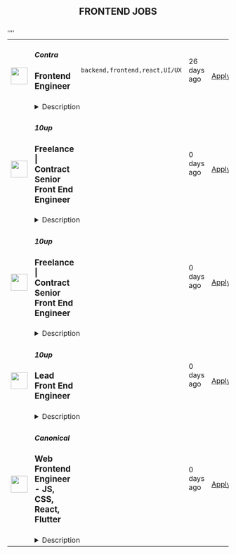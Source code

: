 <div align="center"><h2>FRONTEND JOBS</h2></div><table><tr>
                <td width="100" height="100" rowspan="2">
                    <img src="https://remotive.com/job/1944725/logo" width="38px" height="auto">
                </td>
                <td width="300">
                    <h5>Contra </h5>
                    <h3>Frontend Engineer</h3>
                </td>
                <td width="300">
                    <code>backend,frontend,react,UI/UX</code>
                </td>
                <td width="200">
                <text>26 days ago</text>
                </td>
                <td width="100" rowspan="2">
                <a href="https://remotive.com/remote-jobs/software-dev/frontend-engineer-1944725" align="right" target="_blank">Apply</a>
                </td>
            </tr>
            <tr>
                <td colspan="3">
                <details><summary>Description</summary>
                <div class="bn-block-outer" data-id="7db085bc-746e-474f-9799-ad9f282c1cc7" style="outline: none; box-sizing: border-box; margin: 0px; padding: 0px; scrollbar-color: #e5e7eb transparent; line-height: 1.5; transition: margin 0.2s; color: #3f3f3f; white-space: pretty; background-color: #ffffff;">
<div class="bn-block" data-id="7db085bc-746e-474f-9799-ad9f282c1cc7" style="outline: none; box-sizing: border-box; margin: 0px; padding: 0px; scrollbar-color: #e5e7eb transparent; display: flex; flex-direction: column;">
<div class="bn-block-content" style="outline: none; box-sizing: border-box; margin: 0px; padding: 3px 0px; scrollbar-color: #e5e7eb transparent; display: flex; transition: width: 783.328px; --level: 1.3em; font-weight: bold;">
<p class="bn-inline-content" style="outline: none; box-sizing: border-box; margin: 0px; padding: 0px; scrollbar-color: #e5e7eb transparent; min-width: 2px !important;">About:</p>
</div>
</div>
</div>
<div class="bn-block-outer" data-id="b440f601-d57d-424e-ade9-21af962f8c8a" style="outline: none; box-sizing: border-box; margin: 16px 0px 0px; padding: 0px; scrollbar-color: #e5e7eb transparent; line-height: 1.5; transition: margin 0.2s; color: #3f3f3f; white-space: pretty; background-color: #ffffff;">
<div class="bn-block" data-id="b440f601-d57d-424e-ade9-21af962f8c8a" style="outline: none; box-sizing: border-box; margin: 0px; padding: 0px; scrollbar-color: #e5e7eb transparent; display: flex; flex-direction: column;">
<div class="bn-block-content" style="outline: none; box-sizing: border-box; margin: 0px; padding: 3px 0px; scrollbar-color: #e5e7eb transparent; display: flex; transition: width: 783.328px;">
<p class="bn-inline-content" style="outline: none; box-sizing: border-box; margin: 0px; padding: 0px; scrollbar-color: #e5e7eb transparent; min-width: 2px !important;">Contra is looking for a talented Frontend Engineer to join our team. In this role, you'll be responsible for building intuitive and interactive user interfaces that improve our platform. This is a great opportunity to make an impact at a fast-growing company that supports freelancers and independent professionals.</p>
</div>
</div>
</div>
<div class="bn-block-outer" data-id="435ab69c-7727-49ae-8bcd-e32b7e8e1e25" style="outline: none; box-sizing: border-box; margin: 16px 0px 0px; padding: 0px; scrollbar-color: #e5e7eb transparent; line-height: 1.5; transition: margin 0.2s; color: #3f3f3f; white-space: pretty; background-color: #ffffff;">
<div class="bn-block" data-id="435ab69c-7727-49ae-8bcd-e32b7e8e1e25" style="outline: none; box-sizing: border-box; margin: 0px; padding: 0px; scrollbar-color: #e5e7eb transparent; display: flex; flex-direction: column;">
<div class="bn-block-content" style="outline: none; box-sizing: border-box; margin: 0px; padding: 3px 0px; scrollbar-color: #e5e7eb transparent; display: flex; transition: width: 783.328px; --level: 1.3em; font-weight: bold;">
<p class="bn-inline-content" style="outline: none; box-sizing: border-box; margin: 0px; padding: 0px; scrollbar-color: #e5e7eb transparent; min-width: 2px !important;">Responsibilities:</p>
</div>
</div>
</div>
<div class="bn-block-outer" data-id="d95b895b-c249-4fdb-8095-52cadbbf2966" style="outline: none; box-sizing: border-box; margin: 16px 0px 0px; padding: 0px; scrollbar-color: #e5e7eb transparent; line-height: 1.5; transition: margin 0.2s; color: #3f3f3f; white-space: pretty; background-color: #ffffff;">
<div class="bn-block" data-id="d95b895b-c249-4fdb-8095-52cadbbf2966" style="outline: none; box-sizing: border-box; margin: 0px; padding: 0px; scrollbar-color: #e5e7eb transparent; display: flex; flex-direction: column;">
<div class="bn-block-content" style="outline: none; box-sizing: border-box; margin: 0px; padding: 3px 0px; scrollbar-color: #e5e7eb transparent; display: flex; transition: width: 783.328px; gap: 0.5em;">
<p class="bn-inline-content" style="outline: none; box-sizing: border-box; margin: 0px; padding: 0px; scrollbar-color: #e5e7eb transparent; min-width: 2px !important;"><strong style="outline: none; box-sizing: border-box; margin: 0px; padding: 0px; scrollbar-color: #e5e7eb transparent;">Develop and maintain user-facing features</strong>: Build responsive, accessible, and visually appealing interfaces using modern frontend technologies (e.g., React or similar frameworks).</p>
</div>
</div>
</div>
<div class="bn-block-outer" data-id="982bad7b-fa4a-446d-9395-21ef2b967926" style="outline: none; box-sizing: border-box; margin: 16px 0px 0px; padding: 0px; scrollbar-color: #e5e7eb transparent; line-height: 1.5; transition: margin 0.2s; color: #3f3f3f; white-space: pretty; background-color: #ffffff;">
<div class="bn-block" data-id="982bad7b-fa4a-446d-9395-21ef2b967926" style="outline: none; box-sizing: border-box; margin: 0px; padding: 0px; scrollbar-color: #e5e7eb transparent; display: flex; flex-direction: column;">
<div class="bn-block-content" style="outline: none; box-sizing: border-box; margin: 0px; padding: 3px 0px; scrollbar-color: #e5e7eb transparent; display: flex; transition: width: 783.328px; gap: 0.5em;">
<p class="bn-inline-content" style="outline: none; box-sizing: border-box; margin: 0px; padding: 0px; scrollbar-color: #e5e7eb transparent; min-width: 2px !important;"><strong style="outline: none; box-sizing: border-box; margin: 0px; padding: 0px; scrollbar-color: #e5e7eb transparent;">Collaborate across teams</strong>: Work closely with designers and backend engineers to translate design mockups and functional requirements into seamless user experiences.</p>
</div>
</div>
</div>
<div class="bn-block-outer" data-id="b166121a-9d75-43bc-9818-9cab757c839e" style="outline: none; box-sizing: border-box; margin: 16px 0px 0px; padding: 0px; scrollbar-color: #e5e7eb transparent; line-height: 1.5; transition: margin 0.2s; color: #3f3f3f; white-space: pretty; background-color: #ffffff;">
<div class="bn-block" data-id="b166121a-9d75-43bc-9818-9cab757c839e" style="outline: none; box-sizing: border-box; margin: 0px; padding: 0px; scrollbar-color: #e5e7eb transparent; display: flex; flex-direction: column;">
<div class="bn-block-content" style="outline: none; box-sizing: border-box; margin: 0px; padding: 3px 0px; scrollbar-color: #e5e7eb transparent; display: flex; transition: width: 783.328px; gap: 0.5em;">
<p class="bn-inline-content" style="outline: none; box-sizing: border-box; margin: 0px; padding: 0px; scrollbar-color: #e5e7eb transparent; min-width: 2px !important;"><strong style="outline: none; box-sizing: border-box; margin: 0px; padding: 0px; scrollbar-color: #e5e7eb transparent;">Ensure technical feasibility of designs</strong>: Review UI/UX designs for technical feasibility and provide feedback to ensure smooth integration.</p>
</div>
</div>
</div>
<div class="bn-block-outer" data-id="79aae97f-a401-46c1-9568-f8a4dd64e37b" style="outline: none; box-sizing: border-box; margin: 16px 0px 0px; padding: 0px; scrollbar-color: #e5e7eb transparent; line-height: 1.5; transition: margin 0.2s; color: #3f3f3f; white-space: pretty; background-color: #ffffff;">
<div class="bn-block" data-id="79aae97f-a401-46c1-9568-f8a4dd64e37b" style="outline: none; box-sizing: border-box; margin: 0px; padding: 0px; scrollbar-color: #e5e7eb transparent; display: flex; flex-direction: column;">
<div class="bn-block-content" style="outline: none; box-sizing: border-box; margin: 0px; padding: 3px 0px; scrollbar-color: #e5e7eb transparent; display: flex; transition: width: 783.328px; gap: 0.5em;">
<p class="bn-inline-content" style="outline: none; box-sizing: border-box; margin: 0px; padding: 0px; scrollbar-color: #e5e7eb transparent; min-width: 2px !important;"><strong style="outline: none; box-sizing: border-box; margin: 0px; padding: 0px; scrollbar-color: #e5e7eb transparent;">Optimize for performance</strong>: Continuously improve applications to ensure fast load times, scalability, and smooth performance across different devices and browsers.</p>
</div>
</div>
</div>
<div class="bn-block-outer" data-id="9998c3b1-cb6d-4f52-9680-01881933b192" style="outline: none; box-sizing: border-box; margin: 16px 0px 0px; padding: 0px; scrollbar-color: #e5e7eb transparent; line-height: 1.5; transition: margin 0.2s; color: #3f3f3f; white-space: pretty; background-color: #ffffff;">
<div class="bn-block" data-id="9998c3b1-cb6d-4f52-9680-01881933b192" style="outline: none; box-sizing: border-box; margin: 0px; padding: 0px; scrollbar-color: #e5e7eb transparent; display: flex; flex-direction: column;">
<div class="bn-block-content" style="outline: none; box-sizing: border-box; margin: 0px; padding: 3px 0px; scrollbar-color: #e5e7eb transparent; display: flex; transition: width: 783.328px; gap: 0.5em;">
<p class="bn-inline-content" style="outline: none; box-sizing: border-box; margin: 0px; padding: 0px; scrollbar-color: #e5e7eb transparent; min-width: 2px !important;"><strong style="outline: none; box-sizing: border-box; margin: 0px; padding: 0px; scrollbar-color: #e5e7eb transparent;">Contribute to code quality</strong>: Participate in code reviews, share best practices, and help improve our codebase by ensuring maintainability and adherence to coding standards.</p>
</div>
</div>
</div>
<div class="bn-block-outer" data-id="c3b6865b-3d1a-4b57-a3bf-9185cb572f3b" style="outline: none; box-sizing: border-box; margin: 16px 0px 0px; padding: 0px; scrollbar-color: #e5e7eb transparent; line-height: 1.5; transition: margin 0.2s; color: #3f3f3f; white-space: pretty; background-color: #ffffff;">
<div class="bn-block" data-id="c3b6865b-3d1a-4b57-a3bf-9185cb572f3b" style="outline: none; box-sizing: border-box; margin: 0px; padding: 0px; scrollbar-color: #e5e7eb transparent; display: flex; flex-direction: column;">
<div class="bn-block-content" style="outline: none; box-sizing: border-box; margin: 0px; padding: 3px 0px; scrollbar-color: #e5e7eb transparent; display: flex; transition: width: 783.328px; gap: 0.5em;">
<p class="bn-inline-content" style="outline: none; box-sizing: border-box; margin: 0px; padding: 0px; scrollbar-color: #e5e7eb transparent; min-width: 2px !important;"><strong style="outline: none; box-sizing: border-box; margin: 0px; padding: 0px; scrollbar-color: #e5e7eb transparent;">Stay updated on frontend trends</strong>: Keep up with the latest trends, tools, and best practices in frontend development to continuously enhance your skills and bring fresh ideas to the team.</p>
</div>
</div>
</div>
<img src="https://remotive.com/job/track/1944725/blank.gif?source=public_api" alt=""/>
                </details>
                </td>
            </tr>,<tr>
                <td width="100" height="100" rowspan="2">
                    <img src="https://pbs.twimg.com/profile_images/2738508979/760be3edebfa0195e36fb3dba07297c1_400x400.png" width="38px" height="auto">
                </td>
                <td width="300">
                    <h5>10up</h5>
                    <h3>Freelance | Contract Senior Front End Engineer</h3>
                </td>
                <td width="300">
                    <code></code>
                </td>
                <td width="200">
                <text>0 days ago</text>
                </td>
                <td width="100" rowspan="2">
                <a href="https://job-boards.greenhouse.io/10up/jobs/4038230008" align="right" target="_blank">Apply</a>
                </td>
            </tr>
            <tr>
                <td colspan="3">
                <details><summary>Description</summary>
                &lt;div&gt;
&lt;div&gt;
&lt;div&gt;
&lt;div&gt;&lt;strong&gt;Location: Remote - Anywhere&lt;/strong&gt; (Open to applicants located anywhere around the globe.)&lt;/div&gt;
&lt;div&gt;&amp;nbsp;&lt;/div&gt;
&lt;div&gt;At 10up, we call developers like you engineers because you aren&#39;t just a &quot;coder&quot;: you&#39;re an innovative problem solver that uses web programming skills to divine smart, creative solutions to client challenges.&amp;nbsp;&lt;/div&gt;
&lt;div&gt;&amp;nbsp;&lt;/div&gt;
&lt;div&gt;As a leading digital agency, 10up&#39;s client roster spans from innovative startups and impactful non-profits to some of the biggest names in the industry, such as ESPN, Google, The New York Times Co., Microsoft, and The Nobel Prize Committee. 10uppers have been pushing the boundaries of web experiences for over 12 years—become an engineer that innovates the internet by building exciting projects alongside a top-in-the-field team.&lt;/div&gt;
&lt;div&gt;&amp;nbsp;&lt;/div&gt;
&lt;div&gt;As a 10up contractor, you have options for flexible and alternative work schedules. Intentionally remote since day one, spanning six continents and 40 countries, 10up fully embraces the benefits of distributed work.&lt;/div&gt;
&lt;div&gt;&amp;nbsp;&lt;/div&gt;
&lt;/div&gt;
&lt;/div&gt;
&lt;/div&gt;
&lt;div&gt;What you will do:&amp;nbsp;&lt;/div&gt;
&lt;div&gt;
&lt;ul&gt;
&lt;li&gt;Develop large-scale modular applications with advanced knowledge of HTML, CSS, and JavaScript.&lt;/li&gt;
&lt;li&gt;Provide code reviews.&lt;/li&gt;
&lt;li&gt;Bring art direction to life on the web through quality craftsmanship defined by performance, accessibility, maintainability, and aesthetic refinement on large-scale projects.&lt;/li&gt;
&lt;li&gt;Solve complex problems in simple yet elegant ways.&lt;/li&gt;
&lt;li&gt;Ultimately you will make the web better by finely crafting websites, apps, and tools that reach millions of online visitors every day.&lt;/li&gt;
&lt;/ul&gt;
&lt;/div&gt;
&lt;div&gt;
&lt;p&gt;About you:&amp;nbsp;&lt;/p&gt;
&lt;ul&gt;
&lt;li&gt;You love perfecting your skills in cross-browser/device front-end engineering through crafting custom UI components in either React or a WordPress (block editor) stack.&lt;/li&gt;
&lt;li&gt;You have a code portfolio of real-world samples showcasing your technical abilities. Link us to your best custom work on GitHub and you’ll never have to do any live coding or whiteboard testing!&amp;nbsp;&lt;/li&gt;
&lt;li&gt;You are comfortable talking to clients and team members to clearly present your thoughts.&lt;/li&gt;
&lt;li&gt;You’re proficient at building coded style guides and creating highly componentized systems.&lt;/li&gt;
&lt;li&gt;You prefer to work fully remote and are effectively engaging in a distributed team from the location of your choosing.&lt;/li&gt;
&lt;/ul&gt;
&lt;p&gt;The expected hourly rate for this role is between &lt;strong&gt;$70 and $110 USD&lt;/strong&gt;. Compensation is determined based on a variety of factors including relevant experience, projects, geographic location, and business needs.&lt;/p&gt;
&lt;div&gt;
&lt;div&gt;&lt;strong&gt;Join our Contractor Pool!&amp;nbsp;&lt;/strong&gt;&lt;/div&gt;
&lt;div&gt;&amp;nbsp;&lt;/div&gt;
&lt;div&gt;We are currently accepting applications for upcoming freelance opportunities. If you are passionate about 10up&#39;s mission and great UI work, please apply. We&#39;d appreciate the opportunity to personally review your application. Everyone gets a response.&lt;/div&gt;
&lt;div&gt;&amp;nbsp;&lt;/div&gt;
&lt;/div&gt;
&lt;div&gt;Read more about &lt;a class=&quot;postings-link&quot; href=&quot;https://drive.google.com/file/d/1nQ9yWRqfDAdrriYRnBNzYo7w59auYxMe/view&quot;&gt;What to Expect &lt;/a&gt;through our Recruiting process.&lt;/div&gt;
&lt;div&gt;&amp;nbsp;&lt;/div&gt;
&lt;div&gt;We don&#39;t want you to miss any communication from us! To ensure you receive updates on your application, please add jobs@10up.com to your contacts list! #LI-Remote&lt;/div&gt;
&lt;/div&gt;
&lt;div&gt;&amp;nbsp;&lt;/div&gt;
                </details>
                </td>
            </tr>,<tr>
                <td width="100" height="100" rowspan="2">
                    <img src="https://pbs.twimg.com/profile_images/2738508979/760be3edebfa0195e36fb3dba07297c1_400x400.png" width="38px" height="auto">
                </td>
                <td width="300">
                    <h5>10up</h5>
                    <h3>Freelance | Contract Senior Front End Engineer</h3>
                </td>
                <td width="300">
                    <code></code>
                </td>
                <td width="200">
                <text>0 days ago</text>
                </td>
                <td width="100" rowspan="2">
                <a href="https://job-boards.greenhouse.io/10up/jobs/4173617008" align="right" target="_blank">Apply</a>
                </td>
            </tr>
            <tr>
                <td colspan="3">
                <details><summary>Description</summary>
                &lt;div&gt;
&lt;div&gt;
&lt;div&gt;
&lt;div&gt;&lt;strong&gt;Location: Remote - EMEA Team&lt;/strong&gt; (Open to applicants located anywhere aligned with EMEA time zones.)&lt;/div&gt;
&lt;div&gt;&amp;nbsp;&lt;/div&gt;
&lt;div&gt;At 10up, we call developers like you engineers because you aren&#39;t just a &quot;coder&quot;: you&#39;re an innovative problem solver that uses web programming skills to divine smart, creative solutions to client challenges.&amp;nbsp;&lt;/div&gt;
&lt;div&gt;&amp;nbsp;&lt;/div&gt;
&lt;div&gt;As a leading digital agency, 10up&#39;s client roster spans from innovative startups and impactful non-profits to some of the biggest names in the industry, such as ESPN, Google, The New York Times Co., Microsoft, and The Nobel Prize Committee. 10uppers have been pushing the boundaries of web experiences for over 12 years—become an engineer that innovates the internet by building exciting projects alongside a top-in-the-field team.&lt;/div&gt;
&lt;div&gt;&amp;nbsp;&lt;/div&gt;
&lt;div&gt;As a 10up contractor, you have options for flexible and alternative work schedules. Intentionally remote since day one, spanning six continents and 40 countries, 10up fully embraces the benefits of distributed work.&lt;/div&gt;
&lt;div&gt;&amp;nbsp;&lt;/div&gt;
&lt;/div&gt;
&lt;/div&gt;
&lt;/div&gt;
&lt;div&gt;&lt;strong&gt;What you will do:&amp;nbsp;&lt;/strong&gt;&lt;/div&gt;
&lt;div&gt;
&lt;ul&gt;
&lt;li&gt;Develop large-scale modular applications with advanced knowledge of HTML, CSS, and JavaScript.&lt;/li&gt;
&lt;li&gt;Provide code reviews.&lt;/li&gt;
&lt;li&gt;Bring art direction to life on the web through quality craftsmanship defined by performance, accessibility, maintainability, and aesthetic refinement on large-scale projects.&lt;/li&gt;
&lt;li&gt;Solve complex problems in simple yet elegant ways.&lt;/li&gt;
&lt;li&gt;Ultimately you will make the web better by finely crafting websites, apps, and tools that reach millions of online visitors every day.&lt;/li&gt;
&lt;/ul&gt;
&lt;/div&gt;
&lt;div&gt;
&lt;p&gt;&lt;strong&gt;About you:&amp;nbsp;&lt;/strong&gt;&lt;/p&gt;
&lt;ul&gt;
&lt;li&gt;You love perfecting your skills in cross-browser/device front-end engineering through crafting custom UI components in either React or a WordPress (block editor) stack.&lt;/li&gt;
&lt;li&gt;You have a code portfolio of real-world samples showcasing your technical abilities. Link us to your best custom work on GitHub and you’ll never have to do any live coding or whiteboard testing!&amp;nbsp;&lt;/li&gt;
&lt;li&gt;You are comfortable talking to clients and team members to clearly present your thoughts.&lt;/li&gt;
&lt;li&gt;You’re proficient at building coded style guides and creating highly componentized systems.&lt;/li&gt;
&lt;li&gt;You prefer to work fully remote and are effectively engaging in a distributed team from the location of your choosing.&lt;/li&gt;
&lt;/ul&gt;
&lt;p&gt;The expected hourly rate for this role is between &lt;strong&gt;$50 and $90 USD&lt;/strong&gt;. Compensation is determined based on a variety of factors including relevant experience, projects, geographic location, and business needs.&lt;/p&gt;
&lt;div&gt;
&lt;div&gt;&lt;strong&gt;Join our Contractor Pool!&amp;nbsp;&lt;/strong&gt;&lt;/div&gt;
&lt;div&gt;&amp;nbsp;&lt;/div&gt;
&lt;div&gt;We are currently accepting applications for upcoming freelance opportunities. If you are passionate about 10up&#39;s mission and great UI work, please apply. We&#39;d appreciate the opportunity to personally review your application. Everyone gets a response.&lt;/div&gt;
&lt;div&gt;&amp;nbsp;&lt;/div&gt;
&lt;/div&gt;
&lt;div&gt;Read more about &lt;a class=&quot;postings-link&quot; href=&quot;https://drive.google.com/file/d/1nQ9yWRqfDAdrriYRnBNzYo7w59auYxMe/view&quot;&gt;What to Expect &lt;/a&gt;through our Recruiting process.&lt;/div&gt;
&lt;div&gt;&amp;nbsp;&lt;/div&gt;
&lt;div&gt;We don&#39;t want you to miss any communication from us! To ensure you receive updates on your application, please add jobs@10up.com to your contacts list! #LI-Remote&amp;nbsp;&lt;/div&gt;
&lt;/div&gt;
&lt;div&gt;&amp;nbsp;&lt;/div&gt;
                </details>
                </td>
            </tr>,<tr>
                <td width="100" height="100" rowspan="2">
                    <img src="https://pbs.twimg.com/profile_images/2738508979/760be3edebfa0195e36fb3dba07297c1_400x400.png" width="38px" height="auto">
                </td>
                <td width="300">
                    <h5>10up</h5>
                    <h3>Lead Front End Engineer</h3>
                </td>
                <td width="300">
                    <code></code>
                </td>
                <td width="200">
                <text>0 days ago</text>
                </td>
                <td width="100" rowspan="2">
                <a href="https://job-boards.greenhouse.io/10up/jobs/4038238008" align="right" target="_blank">Apply</a>
                </td>
            </tr>
            <tr>
                <td colspan="3">
                <details><summary>Description</summary>
                &lt;div&gt;
&lt;div&gt;
&lt;div&gt;
&lt;div&gt;
&lt;div&gt;&lt;strong&gt;Location: Remote - Anywhere &lt;/strong&gt;(Open to applicants located anywhere around the globe.)&lt;/div&gt;
&lt;div&gt;&amp;nbsp;&lt;/div&gt;
&lt;div&gt;At 10up, we call developers like you &lt;em&gt;engineers&lt;/em&gt; because you aren’t just a “coder”: you’re an innovative problem solver that uses web programming skills to divine smart, creative solutions to client challenges. As a Lead Front End Engineer at 10up, you are taking the driving seat in building custom-crafted UIs utilized by millions of people daily. 10uppers have been pushing the boundaries of premium UI/UX for over 12 years—become a lead engineer that innovates the internet by building state-of-the-art web fronts alongside a top-in-the-field team.&lt;/div&gt;
&lt;div&gt;&amp;nbsp;&lt;/div&gt;
&lt;div&gt;You’ll work on a combination of unique builds and ongoing support engagements that help season your technical leading skills. As a leading digital agency, 10up’s client roster spans from innovative startups and impactful non-profits to some of the biggest names in the industry, such as ESPN, Google, The New York Times Co., Microsoft, and The Nobel Prize Committee.&lt;/div&gt;
&lt;div&gt;&amp;nbsp;&lt;/div&gt;
&lt;div&gt;As a 10upper, you have options for flexible and alternative work schedules. Intentionally remote since day one, spanning six continents and 40 countries, 10up fully embraces the benefits of distributed work.&lt;/div&gt;
&lt;div&gt;&amp;nbsp;&lt;/div&gt;
&lt;/div&gt;
&lt;/div&gt;
&lt;/div&gt;
&lt;/div&gt;
&lt;div&gt;&lt;strong&gt;What you will do:&amp;nbsp;&lt;/strong&gt;&lt;/div&gt;
&lt;div&gt;
&lt;ul&gt;
&lt;li&gt;Develop enterprise-level websites and digital experiences primarily utilizing your expertise in JavaScript, HTML, CSS, React, and WordPress (including Gutenberg blocks).&lt;/li&gt;
&lt;li&gt;Drive strategy in collaboration with experts across multiple disciplines, and lead overall technical vision and delivery on large-scale projects.&lt;/li&gt;
&lt;li&gt;Engage meaningfully with clients; leading demos and driving discussions.&lt;/li&gt;
&lt;li&gt;Contribute to the improvement of the Front End Engineering discipline by leading and mentoring other fellow Front End Engineers&lt;/li&gt;
&lt;li&gt;Ultimately you will make the web better by finely crafting websites, apps, and tools that reach millions of online visitors every day.&lt;/li&gt;
&lt;/ul&gt;
&lt;/div&gt;
&lt;div&gt;
&lt;p&gt;&lt;strong&gt;About you:&amp;nbsp;&lt;/strong&gt;&lt;/p&gt;
&lt;ul&gt;
&lt;li&gt;You’re at your best leading a team of engineers to solve a complex problem while providing code reviews, coaching, and mentorship.&lt;/li&gt;
&lt;li&gt;You have a code portfolio of real-world samples to showcase your skills. Link us to your best custom work on GitHub and you’ll never have to do any live coding or whiteboard testing!&amp;nbsp;&lt;/li&gt;
&lt;li&gt;You have the ability to clearly present your thoughts to clients and team members.&amp;nbsp;&lt;/li&gt;
&lt;li&gt;You are an advocate for coded style guides and creating highly componentized systems.&lt;/li&gt;
&lt;li&gt;You prefer to work fully remote and are effectively engaging in a distributed team from the location of your choosing.&lt;/li&gt;
&lt;/ul&gt;
&lt;p&gt;&lt;strong&gt;Benefits of interest:&lt;/strong&gt;&lt;/p&gt;
&lt;ul&gt;
&lt;li&gt;Multiple paid time off programs, including PTO, parental leave, bereavement leave, and company holidays – including an all-company break from Christmas Eve to New Years Day&lt;/li&gt;
&lt;li&gt;Health, dental, and life insurance programs (available for United States and UK team members)&lt;/li&gt;
&lt;li&gt;Retirement contribution programs (currently available in the U.S. and U.K.)&lt;/li&gt;
&lt;li&gt;Flexible and alternate schedule programs - including options for 4-day work week (Monday-Thursday) configurations&lt;/li&gt;
&lt;li&gt;$1,000 accrued annually in professional development budget for you to spend on conferences, training, or to buy back time for programs like independent study&lt;/li&gt;
&lt;li&gt;Global Company summits – opportunities to meet, socialize, and learn with fellow team members in person at remarkable destinations&lt;/li&gt;
&lt;li&gt;An end-of-year all-hands bonus program, along with smaller opportunities for recognition throughout the year&lt;/li&gt;
&lt;li&gt;A Director of Engineering that supports your career growth and development&lt;/li&gt;
&lt;/ul&gt;
&lt;p&gt;The expected annual salary range for this position is between &lt;strong&gt;$90,000 and $150,000 USD&lt;/strong&gt;. Compensation is determined based on a variety of factors including relevant experience, other job related qualifications/skills, geographic location, and business needs.&lt;/p&gt;
&lt;div&gt;&lt;strong&gt;Join our team!&amp;nbsp;&lt;/strong&gt;&lt;/div&gt;
&lt;div&gt;&amp;nbsp;&lt;/div&gt;
&lt;div&gt;If you are passionate about 10up&#39;s mission and think you have what it takes to be successful in this role, please apply. If you consider yourself a Full-Stack Engineer, please choose the discipline and job title that most closely aligns with your focus/primary area of expertise. We personally review each application and can always pivot roles after you enter the hiring process.&lt;/div&gt;
&lt;div&gt;&amp;nbsp;&lt;/div&gt;
&lt;div&gt;Read more about &lt;a class=&quot;postings-link&quot; href=&quot;https://drive.google.com/file/d/1nQ9yWRqfDAdrriYRnBNzYo7w59auYxMe/view&quot;&gt;What to Expect &lt;/a&gt;through our Recruiting process.&lt;/div&gt;
&lt;div&gt;&amp;nbsp;&lt;/div&gt;
&lt;div&gt;We don&#39;t want you to miss any communication from us! To ensure you receive updates on your application, please add jobs@10up.com to your contacts list! #LI-Remote #LI-DNI&lt;/div&gt;
&lt;/div&gt;
&lt;div&gt;&amp;nbsp;&lt;/div&gt;
                </details>
                </td>
            </tr>,<tr>
                <td width="100" height="100" rowspan="2">
                    <img src="https://pbs.twimg.com/profile_images/1673959375340290050/x7pNtXQ7_400x400.jpg" width="38px" height="auto">
                </td>
                <td width="300">
                    <h5>Canonical</h5>
                    <h3>Web Frontend Engineer - JS, CSS, React, Flutter</h3>
                </td>
                <td width="300">
                    <code></code>
                </td>
                <td width="200">
                <text>0 days ago</text>
                </td>
                <td width="100" rowspan="2">
                <a href="https://canonical.com/careers/5150422" align="right" target="_blank">Apply</a>
                </td>
            </tr>
            <tr>
                <td colspan="3">
                <details><summary>Description</summary>
                
      <p>This is a general track for applications to any team at Canonical that works with web-centric tech (JS, TypeScript, React, CSS, Flutter), across all seniority levels.</p>
<p>Many of Canonical’s enterprise products have web front-ends. In order to create consistency across our products and sites, we have a central team that builds an open source&nbsp;<a href="https://github.com/canonical/react-components">React toolkit</a> and presentation layer, the <a href="https://vanillaframework.io/">Vanilla Framework</a>. We are excited to develop this further and see if we can help more open source projects build performant and accessible interfaces that respond well to diverse layouts. We use REST APIs for communication, and we consider API design an important part of the process.</p>
<p>We care about accessibility in our products and take time to work with designers.</p>
<p>Flutter is a new front-end technology that has the potential to unify our desktop and web development. We are growing the team's exposure to Flutter and have roles on both web and Ubuntu engineering for this specialism.</p>
<p>We hire developers with outstanding academic results and a passion for open-source software, innovation, and cutting-edge web technologies. In these roles, you will have the opportunity to make significant contributions through high-quality, front-end and back-end code while exhibiting technical leadership, exceptional design, and intuitive user experience.</p>
<p>Additionally, we encourage colleagues to engage with the broader open-source community. We're looking for individuals who can help build a thriving community, contribute to a broad range of technologies, and ensure seamless software operations at scale.</p>
<p><strong>Location</strong>: <em>Our web and Flutter engineering is largely in European, Middle Eastern, African and American time zones.</em></p>
<h2>What your day will look like</h2>
<ul>
<li>Write high-quality, well-designed software</li>
<li>Collaborate proactively with a globally distributed team</li>
<li>Display technical leadership internally and within our external communities</li>
<li>Debug issues and produce high-quality code to fix them</li>
<li>Contribute to technical documentation to make it the best of its kind</li>
<li>Discuss ideas and collaborate on finding good solutions</li>
<li>Work from home with global travel twice annually for company events</li>
</ul>
<h2>What we are looking for in you</h2>
<ul>
<li>An exceptional academic track record from both high school and university</li>
<li>Undergraduate degree in Computer Science or STEM, or a compelling narrative about your alternative path</li>
<li>Drive and a track record of going above-and-beyond expectations</li>
<li>Well-organised, self-starting and able to deliver to schedule</li>
<li>Professional manner interacting with colleagues, partners, and community</li>
<li>Knowledge of web (HTML, CSS and JS) tech</li>
<li>Fluency in Typescript, React or Flutter</li>
<li>An eye for accessibility and performance</li>
<li>Professional written and spoken English&nbsp;</li>
<li>Experience with Linux (Debian or Ubuntu preferred)&nbsp;</li>
<li>Excellent interpersonal skills, curiosity, flexibility, and accountability&nbsp;</li>
<li>Passion, thoughtfulness, and self-motivation&nbsp;</li>
<li>Excellent communication and presentation skills&nbsp;</li>
<li>Result-oriented, with a personal drive to meet commitments&nbsp;</li>
<li>Ability to travel twice a year, for company events up to two weeks each</li>
</ul>
<h2>Additional skills that you might also bring</h2>
<ul>
<li>Experience with container tech such as LXD, Docker and Kubernetes</li>
<li>Curiosity about all aspects of web development</li>
<li>Attention to detail in regard to user-centric UI development</li>
<li>Experience with systems programming or scalable web services</li>
<li>REST API design, development and governance</li>
<li>Performance engineering and security experience</li>
</ul>
<h2>What we offer you</h2>
<p>We consider geographical location, experience, and performance in shaping compensation worldwide. We revisit compensation annually (and more often for graduates and associates) to ensure we recognise outstanding performance. In addition to base pay, we offer a performance-driven annual bonus. We provide all team members with additional benefits, which reflect our values and ideals. We balance our programs to meet local needs and ensure fairness globally.</p>
<ul>
<li>Distributed work environment with twice-yearly team sprints in person</li>
<li>Personal learning and development budget of USD 2,000 per year</li>
<li>Annual compensation review</li>
<li>Recognition rewards</li>
<li>Annual holiday leave</li>
<li>Maternity and paternity leave</li>
<li>Employee Assistance Programme</li>
<li>Opportunity to travel to new locations to meet colleagues</li>
<li>Priority Pass, and travel upgrades for long-haul company events</li>
</ul>
<h2>About Canonical</h2>
<p>Canonical is a pioneering tech firm at the forefront of the global move to open source. As the company that publishes Ubuntu, one of the most important open source projects and the platform for AI, IoT and the cloud, we are changing the world on a daily basis. We recruit on a global basis and set a very high standard for people joining the company. We expect excellence - in order to succeed, we need to be the best at what we do. Canonical has been a remote-first company since its inception in 2004.​ Working here is a step into the future, and will challenge you to think differently, work smarter, learn new skills, and raise your game.</p>
<h2>Canonical is an equal opportunity employer</h2>
<p>We are proud to foster a workplace free from discrimination. Diversity of experience, perspectives, and background create a better work environment and better products.<a href="https://canonical.com/careers/diversity/identity"> Whatever your identity, we will give your application fair consideration.</a></p>
<p>#LI-remote</p><p>Requisition ID: 1089</p><p></p>
    
                </details>
                </td>
            </tr></table>
